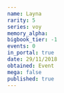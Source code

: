 ```yaml
---
name: Layna
rarity: 5
series: voy
memory_alpha:
bigbook_tier: -1
events: 0
in_portal: true
date: 29/11/2018
obtained: Event
mega: false
published: true
---
```



